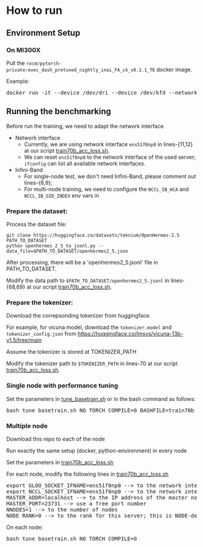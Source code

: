 # How to run
## Environment Setup
### On MI300X
Pull the `rocm/pytorch-private:exec_dash_pretuned_nightly_inai_FA_ck_v0.1.1_TE` docker image. 


Example:
<pre>docker run -it --device /dev/dri --device /dev/kfd --network host --ipc host --group-add video --cap-add SYS_PTRACE --security-opt seccomp=unconfined --privileged    -v  $HOME/.ssh:/root/.ssh  --shm-size 128G --name llama-70b-training-gl  $DOCKER_IMAGE_NAME
</pre>




<!-- ### On H100
Pull the `nvcr.io/nvidia/pytorch:24.07-py3` docker image.

Install the following dependencies:
<pre>
pip install ftfy datasets langdetect flash_attn numpy pandas nltk sentencepiece boto3 tqdm regex bs4 newspaper3k htmlmin tldextract transformers

pip install git+https://github.com/NVIDIA/TransformerEngine.git@stable
</pre> -->

## Running the benchmarking
Before run the training, we need to adapt the network interface.
- Network interface
   - Currently, we are using network interface `ens51f0np0` in lines-{11,12} at our script [train70b_acc_loss.sh](./train70b_acc_loss.sh).
   - We can reset `ens51f0np0` to the network interface of the used server; `ifconfig` can list all available network interfaces.
- Infini-Band
   - For single-node test, we don't need Infini-Band, please comment out lines-{8,9}; 
   - For multi-node training, we need to configure the `NCCL_IB_HCA` and `NCCL_IB_GID_INDEX` env vars in 

### Prepare the dataset:
Process the dataset file:
```
git clone https://huggingface.co/datasets/teknium/OpenHermes-2.5 PATH_TO_DATASET
python openhermes_2_5_to_jsonl.py --data_file=$PATH_TO_DATASET/openhermes2_5.json
```
After processing, there will be a 'openhermes2_5.jsonl' file in PATH_TO_DATASET.

Modify the data path to `$PATH_TO_DATASET/openhermes2_5.jsonl` in lines-{68,69} at our script [train70b_acc_loss.sh](./train70b_acc_loss.sh).

### Prepare the tokenizer:
Download the correpsonding tokenizer from huggingface. 

For example, for vicuna model, download the `tokenizer.model` and `tokenizer_config.json` from https://huggingface.co/lmsys/vicuna-13b-v1.5/tree/main

Assume the tokenizer is stored at TOKENIZER_PATH

Modify the tokenizer path to `$TOKENIZER_PATH` in lines-70 at our script [train70b_acc_loss.sh](./train70b_acc_loss.sh).



### Single node with performance tuning
Set the parameters in [tune_basetrain.sh](./tune_basetrain.sh) or in the bash command as follows:
<pre>
bash tune_basetrain.sh NO_TORCH_COMPILE=0 BASHFILE=train70b_acc_loss.sh MODEL_SIZE=70 MBS=4 BS=32 NO_TORCH_COMPILE=0
</pre>

### Multiple node
Download this repo to each of the node

Run exactly the same setup (docker, python-environment) in every node

Set the parameters in [train70b_acc_loss.sh](./train70b_acc_loss.sh)

For each node, modify the following lines in [train70b_acc_loss.sh](./train70b_acc_loss.sh)
<pre>
export GLOO_SOCKET_IFNAME=ens51f0np0 --> to the network interface on the server [can by obtainted by run ifconfig]
export NCCL_SOCKET_IFNAME=ens51f0np0 --> to the network interface on the server [can by obtainted by run ifconfig]
MASTER_ADDR=localhost --> to the IP address of the master node (rank=0)
MASTER_PORT=23731 --> use a free port number
NNODES=1 --> to the number of nodes
NODE_RANK=0 --> to the rank for this server; this is NODE-dependent!
</pre>



On each node:
<pre>
bash tune_basetrain.sh NO_TORCH_COMPILE=0
</pre>

